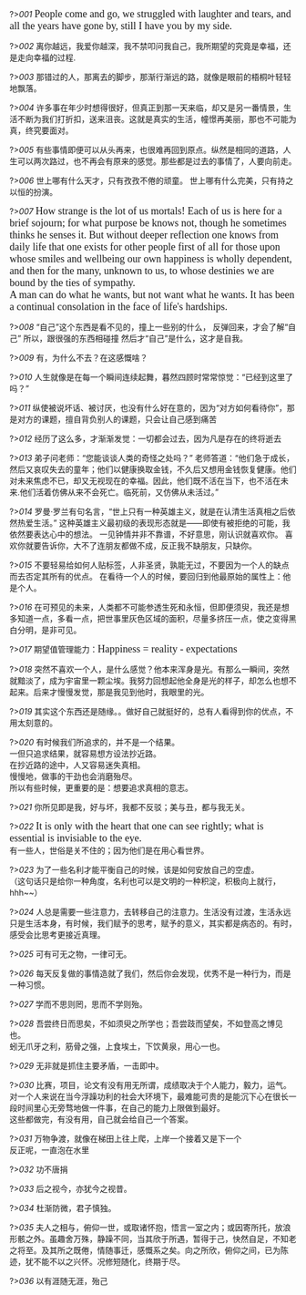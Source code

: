 ?>_001_
<font size='4' face="Consolas">People come and go, we struggled with laughter and tears, and all the years have gone by, still I have you by my side.</font>

?>_002_
离你越远，我爱你越深，我不禁叩问我自己，我所期望的究竟是幸福，还是走向幸福的过程.

?>_003_
那错过的人，那离去的脚步，那渐行渐远的路，就像是眼前的梧桐叶轻轻地飘落。

?>_004_
许多事在年少时想得很好，但真正到那一天来临，却又是另一番情景，生活不断为我们打折扣，送来沮丧。这就是真实的生活，幢憬再美丽，那也不可能为真，终究要面对。

?>_005_
有些事情即便可以从头再来，也很难再回到原点。纵然是相同的道路，人生可以两次路过，也不再会有原来的感觉。那些都是过去的事情了，人要向前走。

?>_006_
世上哪有什么天才，只有孜孜不倦的顽童。
世上哪有什么完美，只有持之以恒的扮演。

?>_007_
<font size='4' face="Consolas">  How strange is the lot of us mortals! Each of us is here for a brief sojourn; for what purpose be knows not, though he sometimes thinks he senses it. But without deeper reflection one knows from daily life that one exists for other people first of all for those upon whose smiles and wellbeing our own happiness is wholly dependent, and then for the many, unknown to us, to whose destinies we are bound by the ties of sympathy.</font><br>
<font size='4' face="Consolas">  A man can do what he wants, but not want what he wants. It has been a continual consolation in the face of life's hardships.</font>

?>_008_
“自己”这个东西是看不见的，撞上一些别的什么，
反弹回来，才会了解“自己”
所以，跟很强的东西相碰撞
然后才“自己”是什么，这才是自我。

?>_009_
有，为什么不去？在这感慨啥？

?>_010_
人生就像是在每一个瞬间连续起舞，暮然四顾时常常惊觉：“已经到这里了吗？”


?>_011_
纵使被说坏话、被讨厌，也没有什么好在意的，因为“对方如何看待你”，那是对方的课题，擅自背负别人的课题，只会让自己感到痛苦

?>_012_
经历了这么多，才渐渐发觉：一切都会过去，因为凡是存在的终将逝去

?>_013_
弟子问老师：“您能谈谈人类的奇怪之处吗？”
老师答道：“他们急于成长，然后又哀叹失去的童年；他们以健康换取金钱，不久后又想用金钱恢复健康。他们对未来焦虑不已，却又无视现在的幸福。因此，他们既不活在当下，也不活在未来.他们活着仿佛从来不会死亡。临死前，又仿佛从未活过。”

?>_014_
罗曼·罗兰有句名言，“世上只有一种英雄主义，就是在认清生活真相之后依然热爱生活。” 这种英雄主义最初级的表现形态就是——即使有被拒绝的可能，我依然要表达心中的想法。 一见钟情并非不靠谱，不好意思，刚认识就喜欢你。 喜欢你就要告诉你，大不了连朋友都做不成，反正我不缺朋友，只缺你。

?>_015_
不要轻易给如何人贴标签，人非圣贤，孰能无过，不要因为一个人的缺点而去否定其所有的优点。
在看待一个人的时候，要回归到他最原始的属性上：他是个人。

?>_016_
在可预见的未来，人类都不可能参透生死和永恒，但即便须臾，我还是想多知道一点，多看一点，把世事里灰色区域的面积，尽量多挤压一点，使之变得黑白分明，是非可见。

?>_017_
期望值管理能力：<font size='4' face="Consolas">Happiness = reality - expectations </font>

?>_018_
突然不喜欢一个人，是什么感觉？他本来浑身是光。有那么一瞬间，突然就黯淡了，成为宇宙里一颗尘埃。我努力回想起他全身是光的样子，却怎么也想不起来。后来才慢慢发觉，那是我见到他时，我眼里的光。

?>_019_
其实这个东西还是随缘。。做好自己就挺好的，总有人看得到你的优点，不用太刻意的。

?>_020_
有时候我们所追求的，并不是一个结果。<br>
一但只追求结果，就容易想方设法抄近路。<br>
在抄近路的途中，人又容易迷失真相。<br>
慢慢地，做事的干劲也会消磨殆尽。<br>
所以有些时候，更重要的是：想要追求真相的意志。

?>_021_
你所见即是我，好与坏，我都不反驳；美与丑，都与我无关。


?>_022_
<font size='4' face="Consolas">It is only with the heart that one can see rightly; what is essential is invisiable to the eye.</font><br>
有一些人，世俗是关不住的；因为他们是在用心看世界。

?>_023_
为了一些名利才能平衡自己的时候，该是如何安放自己的空虚。<br>（这句话只是给你一种角度，名利也可以是文明的一种积淀，积极向上就行，hhh~~）

?>_024_
人总是需要一些注意力，去转移自己的注意力。生活没有过渡，生活永远只是生活本身，有时候，我们赋予的思考，赋予的意义，其实都是病态的。有时，感受会比思考更接近真理。

?>_025_
可有可无之物，一律可无。

?>_026_
每天反复做的事情造就了我们，然后你会发现，优秀不是一种行为，而是一种习惯。

?>_027_
学而不思则罔，思而不学则殆。

?>_028_
吾尝终日而思矣，不如须臾之所学也；吾尝跂而望矣，不如登高之博见也。<br>
蚓无爪牙之利，筋骨之强，上食埃土，下饮黄泉，用心一也。

?>_029_
无非就是抓住主要矛盾，一击即中。

?>_030_
比赛，项目，论文有没有用无所谓，成绩取决于个人能力，毅力，运气。<br>
对一个人来说在当今浮躁功利的社会大环境下，最难能可贵的是能沉下心在很长一段时间里心无旁骛地做一件事，在自己的能力上限做到最好。<br>
这些都做完，有没有用，自己就会给自己一个答案。


?>_031_
万物争渡，就像在梯田上往上爬，上岸一个接着又是下一个 </br>
反正呢，一直泡在水里


?>_032_
功不唐捐

?>_033_
后之视今，亦犹今之视昔。

?>_034_
杜渐防微，君子慎独。

?>_035_
夫人之相与，俯仰一世，或取诸怀抱，悟言一室之内；或因寄所托，放浪形骸之外。虽趣舍万殊，静躁不同，当其欣于所遇，暂得于己，快然自足，不知老之将至。及其所之既倦，情随事迁，感慨系之矣。向之所欣，俯仰之间，已为陈迹，犹不能不以之兴怀。况修短随化，终期于尽。

?>_036_
以有涯随无涯，殆己